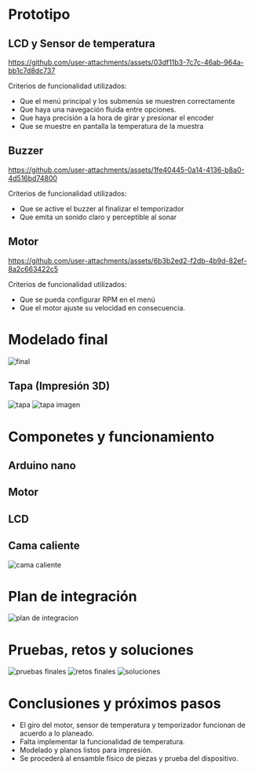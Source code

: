 # Prototipo
## LCD y Sensor de temperatura
https://github.com/user-attachments/assets/03df11b3-7c7c-46ab-964a-bb1c7d8dc737

Criterios de funcionalidad utilizados:
- Que el menú principal y los submenús se muestren correctamente
- Que haya una navegación fluida entre opciones.
- Que haya precisión a la hora de girar y presionar el encoder
- Que se muestre en pantalla la temperatura de la muestra
## Buzzer
https://github.com/user-attachments/assets/1fe40445-0a14-4136-b8a0-4d516bd74800

Criterios de funcionalidad utilizados:
- Que se active el buzzer al finalizar el temporizador
- Que emita un sonido claro y perceptible al sonar

## Motor
https://github.com/user-attachments/assets/6b3b2ed2-f2db-4b9d-82ef-8a2c663422c5

Criterios de funcionalidad utilizados:
- Que se pueda configurar RPM en el menú
- Que el motor ajuste su velocidad en consecuencia.


# Modelado final
![final](https://github.com/user-attachments/assets/c1a7e2a2-8be4-4faa-8c32-72d777642f3e)

## Tapa (Impresión 3D)
![tapa](https://github.com/user-attachments/assets/291862c5-2b8e-44a5-a4ea-a1ad372ef565)
![tapa imagen](https://github.com/user-attachments/assets/56598d57-7be8-467c-946d-78c699fc972c)

# Componetes y funcionamiento

## Arduino nano

## Motor

## LCD

## Cama caliente
![cama caliente](https://github.com/user-attachments/assets/64374d84-8671-4b5a-9fc2-42e5ce323bf9)

# Plan de integración
![plan de integracion](https://github.com/user-attachments/assets/83f3e18c-d38a-40c2-a63c-ebdd32fca8f6)


# Pruebas, retos y soluciones
![pruebas finales](https://github.com/user-attachments/assets/e762ed74-db9d-4cff-82ad-d0672e45c525)
![retos finales](https://github.com/user-attachments/assets/17ad4f83-9e45-49c0-8eeb-55e7312ac264)
![soluciones](https://github.com/user-attachments/assets/9d8c5b14-b03a-4329-a328-c24bce320529)


# Conclusiones y próximos pasos
- El giro del motor, sensor de temperatura y temporizador funcionan de acuerdo a lo planeado.
- Falta implementar la funcionalidad de temperatura.
- Modelado y planos listos para impresión.
- Se procederá al ensamble físico de piezas y prueba del dispositivo.
